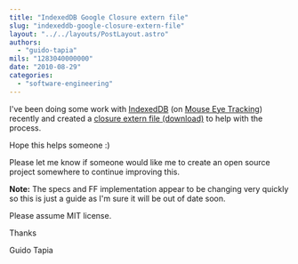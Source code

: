 ```yaml
---
title: "IndexedDB Google Closure extern file"
slug: "indexeddb-google-closure-extern-file"
layout: "../../layouts/PostLayout.astro"
authors: 
  - "guido-tapia"
mils: "1283040000000"
date: "2010-08-29"
categories: 
  - "software-engineering"
---
```


I've been doing some work with [IndexedDB](http://www.w3.org/TR/IndexedDB/) (on [Mouse Eye Tracking](http://met.picnet.com.au/)) recently and created a [closure extern file (download)](https://picnet.com.au/blogs/guido/files/2010/08/indexeddb.extern.js) to help with the process.

Hope this helps someone :)

Please let me know if someone would like me to create an open source project somewhere to continue improving this.

**Note:** The specs and FF implementation appear to be changing very quickly so this is just a guide as I'm sure it will be out of date soon.

Please assume MIT license.

Thanks

Guido Tapia
